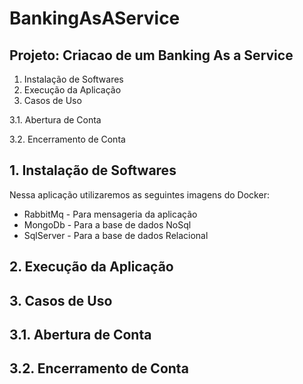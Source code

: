 # BankingAsAService

## Projeto: Criacao de um Banking As a Service
1. Instalação de Softwares 
2. Execução da Aplicação
3. Casos de Uso

3.1. Abertura de Conta

3.2. Encerramento de Conta

## 1. Instalação de Softwares
Nessa aplicação utilizaremos as seguintes imagens do Docker:
- RabbitMq - Para mensageria da aplicação
- MongoDb - Para a base de dados NoSql
- SqlServer - Para a base de dados Relacional

## 2. Execução da Aplicação
## 3. Casos de Uso
## 3.1. Abertura de Conta
## 3.2. Encerramento de Conta
